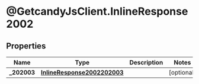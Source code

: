 # @GetcandyJsClient.InlineResponse2002

## Properties

Name | Type | Description | Notes
------------ | ------------- | ------------- | -------------
**_202003** | [**InlineResponse2002202003**](InlineResponse2002202003.md) |  | [optional] 


